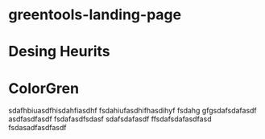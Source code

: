 # greentools-landing-page
# Desing Heurits 
# ColorGren
     
sdafhbiuasdfhisdahfiasdhf
fsdahiufasdhifhasdihyf
fsdahg
gfgsdafsdafasdf
asdfasdfasdf
fsdafasdfsdasf
sdafsdafasdf
ffsdafsdafasdfasd
fsdasadfasdfasdf
